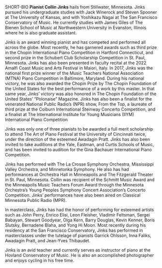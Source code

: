 SHORT-BIO **Pianist Collin Jinks** hails from Stillwater, Minnesota. Jinks pursued his undergraduate studies with Jack Winerock and Steven Spooner at The University of Kansas, and with Yoshikazu Nagai at The San Francisco Conservatory of Music. He currently studies with James Giles of The Bienen School of Music at Northwestern University in Evanston, Illinois where he is also graduate assistant.

Jinks is an award winning pianist and has competed and performed all across the globe. Most recently, he has garnered awards such as third prize in the Chopin International Piano Competition in Hartford Connecticut, and second prize in the Schubert Club Scholarship Competition in St. Paul, Minnesota. Jinks has also been presented in faculty recital at the 2022 Amalfi Coast Music and Arts Festival in Maiori, Italy. In 2017, Jinks was the national first prize winner of the Music Teachers National Association (MTNA) Piano Competition in Baltimore, Maryland. During his national victory, he was also awarded the Chopin Prize by The Chopin Foundation of the United States for the best performance of a work by this master. In that same year, Jinks’ victory was also honored in The Chopin Foundation of the United States’ “Polonaise” Magazine. Jinks has also been a finalist for the venerated National Public Radio’s (NPR) show, From the Top, a laureate of third prize at the Colburn International Steinway Concerto Competition, and a finalist at The International Institute for Young Musicians (IIYM) International Piano Competition

Jinks was only one of three pianists to be awarded a full merit scholarship to attend The Art of Piano Festival at the University of Cincinnati twice, under the direction of the esteemed Awadagin Pratt. Jinks has also been invited to take auditions at the Yale, Eastman, and Curtis Schools of Music, and has been invited to audition for the Gina Bachauer International Piano Competition. 

Jinks has performed with The La Crosse Symphony Orchestra, Mississippi Valley Orchestra, and Minnetonka Symphony. He also has had performances at Orchestra Hall in Minneapolis and The Fitzgerald Theater in St. Paul, Minnesota. Collin was recipient of the Schmitt Music Award and the Minneapolis Music Teachers Forum Award through the Minnesota Orchestra’s Young Peoples Symphony Concert Association’s Concerto Competition. Jinks’ performances have also been aired on Classical Minnesota Public Radio (MPR). 

In masterclass, Jinks has had the honor of performing for esteemed artists such as John Perry, Enrico Elisi, Leon Fleisher, Vladimir Feltsman, Sergei Babayan, Stewart Goodyear, Olga Kern, Barry Douglas, Kevin Kenner, Boris Slutsky, Bernadene Blaha, and Yong Hi Moon. Most recently during his residency at the San Francisco Conservatory, Jinks has performed in masterclasses under the tutelage of pianists Garrick Ohlsson, Inna Faliks, Awadagin Pratt, and Jean-Yves Thibaudet.

Jinks is an avid teacher and currently serves as instructor of piano at the Hovland Conservatory of Music. He is also an accomplished photographer and enjoys cycling in his free time.
